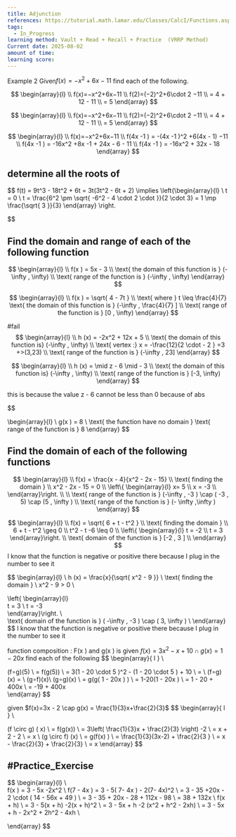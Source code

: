 ```yaml
---
title: Adjunction
references: https://tutorial.math.lamar.edu/Classes/CalcI/Functions.aspx
tags:
  - In_Progress
learning method: Vault + Read + Recall + Practice  (VRRP Method)
Current date: 2025-08-02
amount of time: 
learning score:
---
```

Example 2 Given$f(x)=−x^2+6x−11$ find each of the following.



$$
\begin{array}{l} \\
f(x)=−x^2+6x−11      \\
f(2)=(−2)^2+6\cdot 2 −11    \\
 = 4 +  12  - 11   \\
  =  5     
\end{array}
$$

$$
\begin{array}{l} \\
f(x)=−x^2+6x−11      \\
f(2)=(−2)^2+6\cdot 2 −11    \\
 = 4 +  12  - 11   \\
  =  5     
\end{array}
$$



$$
\begin{array}{l} \\
 f(x)=−x^2+6x−11       \\
 f(4x  -1 ) =  -(4x  -1  )^2 +6(4x  - 1) −11    \\
  f(4x  -1 ) =   -16x^2  +8x   -1   +   24x  - 6   - 11   \\
   f(4x  -1 ) =   -16x^2  +  32x   -  18  
\end{array}
$$



## determine  all the roots of 
$$
f(t) =  9t^3    - 18t^2   +  6t   = 3t(3t^2  -  6t  + 2)      \implies 
\left\{\begin{array}{l}   \\
 t  =   0   \\
t = \frac{6^2  \pm \sqrt{ -6^2    -  4  \cdot  2 \cdot  }}{2 \cdot 3}  =  1 \mp  \frac{\sqrt{ 3 }}{3}
\end{array}
\right.




$$


## Find the domain and range of each of the following function 
$$
\begin{array}{l} \\
f(x )    =  5x  - 3    \\
\text{ the domain of this function is } (-\infty , \infty) \\
\text{ range of the function is }  (-\infty , \infty)
\end{array}
$$

$$
\begin{array}{l} \\
f(x )    = \sqrt{  4  - 7t }   \\
\text{ where }  t  \leq \frac{4}{7}
\text{ the domain of this function is } (-\infty , \frac{4}{7} ]   \\
\text{ range of the function is }  [0 , \infty)
\end{array}
$$ 

#fail 
$$
\begin{array}{l} \\
h (x)  =  -2x^2  + 12x +  5  \\
\text{  the domain of this function is} (-\infty , \infty)   \\
\text{ vertex  :} x = -\frac{12}{2 \cdot - 2 }    =3   +>(3,23) \\
\text{ range of the function is }  (-\infty , 23]
\end{array}
$$


$$
\begin{array}{l} \\
h (x)  = \mid  z - 6 \mid   - 3  \\
\text{  the domain of this function is} (-\infty , \infty)  \\
\text{ range of the function is }  [-3, \infty) 
\end{array}
$$

this is because the value  z - 6  cannot be less than 0 because of abs 

$$

\begin{array}{l} \\
g(x )  =  8 \\
\text{ the function have no domain }
\text{ range of the function is } 8
\end{array}
$$

## Find the domain of each of the following functions 

$$
\begin{array}{l} \\
f(x)  =  \frac{x  - 4}{x^2   - 2x  - 15}      \\
\text{ finding the domain }  \\
x^2   - 2x  - 15  = 0  \\
\left\{  \begin{array}{l}  
x= 5   \\
 x = -3 \\
\end{array}\right.    \\  \\
\text{ range of the function is } (-\infty  ,  -3 ) \cap ( -3 , 5)  \cap  (5 , \infty )    \\
\text{ range of the function is } (- \infty  ,\infty )
\end{array}
$$





$$
\begin{array}{l} \\
f(x)  = \sqrt{  6 + t - t^2 }     \\
\text{ finding the domain }  \\
 6 + t - t^2 \geq  0   \\
  t^2 - t -6   \leq  0   \\
\left\{  \begin{array}{l}  
t  =  -2   \\
t  = 3  
\end{array}\right.    \\  
\text{ domain of the function is } [-2  , 3 ]    \\
\end{array}
$$
I know that the function is negative or positive there because I plug in the number to see it 




$$
\begin{array}{l} \\
h (x) =   \frac{x}{\sqrt{ x^2 - 9  }} \\
\text{ finding the domain }  \\
x^2 - 9  >  0   \\

\left\{  \begin{array}{l}  
t  =  3   \\
t  = -3  
\end{array}\right.    \\  
\text{ domain of the function is } ( -\infty  ,   -3  ) \cap ( 3, \infty )    \\
\end{array}
$$
I know that the function is negative or positive there because I plug in the number to see it 


function composition :  F(x ) and g(x ) is 
given  $f(x) =3x^2-x + 10 \cap g(x) =1-20x$ find each of the following 
$$
\begin{array}{ l }   \\

(f∘g)(5)    \\
=  f(g(5))    \\
=  3(1  - 20 \cdot 5 )^2  -  (1  - 20 \cdot 5  )   +  10 \\
 = \\
(f∘g)(x) =  \\
(g∘f)(x)\\
(g∘g)(x)   \\
 =  g(g(  1 - 20x )  )  \\
=  1-20(1 - 20x )   \\
=   1 -  20  + 400x   \\
 = -19  + 400x  
\end{array}
$$

given $f(x)=3x - 2 \cap g(x) = \frac{1}{3}x+\frac{2}{3}$ 
$$
\begin{array}{ l }   \\

(f \circ  g) ( x)   \\
 = f(g(x))   \\
 = 3\left( \frac{1}{3}x + \frac{2}{3} \right)     -2   \\
 = x  +  2  - 2    \\
 = x   \\
(g \circ f) (x)   \\
= g(f(x)  )  \\
 =  \frac{1}{3}(3x-2)  +  \frac{2}{3 }     \\
 = x - \frac{2}{3}  + \frac{2}{3}  \\
 = x 
\end{array} 
$$



## #Practice_Exercise 

 $$
\begin{array}{l}   \\  
f(x )  =  3 - 5x   -2x^2   \\
f(7  - 4x )  =  3 -  5( 7- 4x )   - 2(7- 4x)^2   \\
=  3  -  35  +20x  -  2 \cdot ( 14  -  56x   +  49 )   \\
 =  3  - 35  + 20x - 28  + 112x   -  98   \\
 = 38   + 132x  \\
f(x + h)   \\
 =  3 - 5(x + h)   -2(x + h)^2  \\
= 3   - 5x  + h     -2 (x^2 + h^2  - 2xh)   \\
= 3 - 5x + h  - 2x^2  + 2h^2  - 4xh \\ 

\end{array}
$$

